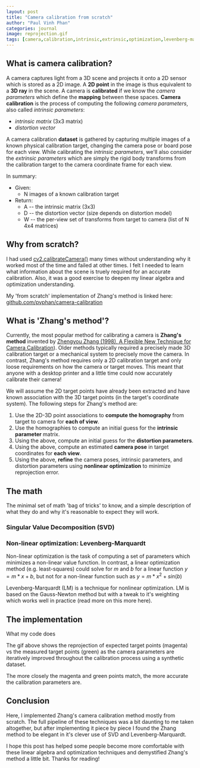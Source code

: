 ```yaml
---
layout: post
title: "Camera calibration from scratch"
author: "Paul Vinh Phan"
categories: journal
image: reprojection.gif
tags: [camera,calibration,intrinsic,extrinsic,optimization,levenberg-marquardt]
---
```



## What is camera calibration?

A camera captures light from a 3D scene and projects it onto a 2D sensor which is stored as a 2D image.
A **2D point** in the image is thus equivalent to a **3D ray** in the scene.
A camera is **calibrated** if we know the *camera parameters* which define the **mapping** between these spaces.
**Camera calibration** is the process of computing the following *camera parameters*, also called *intrinsic parameters*:
- *intrinsic matrix* (3x3 matrix)
- *distortion vector*

A camera calibration **dataset** is gathered by capturing multiple images of a known physical calibration target, changing the camera pose or board pose for each view.
While calibrating the *intrinsic parameters*, we'll also consider the *extrinsic parameters* which are simply the rigid body transforms from the calibration target to the camera coordinate frame for each view.

In summary:
- Given:
    - N images of a known calibration target
- Return:
    - A -- the intrinsic matrix (3x3)
    - D -- the distortion vector (size depends on distortion model)
    - W -- the per-view set of transforms from target to camera (list of N 4x4 matrices)


## Why from scratch?

I had used [cv2.calibrateCamera()](https://docs.opencv.org/4.x/d9/d0c/group__calib3d.html#ga3207604e4b1a1758aa66acb6ed5aa65d) many times without understanding why it worked most of the time and failed at other times.
I felt I needed to learn what information about the scene is truely required for an accurate calibration.
Also, it was a good exercise to deepen my linear algebra and optimization understanding.

My 'from scratch' implementation of Zhang's method is linked here: [github.com/pvphan/camera-calibration](https://github.com/pvphan/camera-calibration)


## What is 'Zhang's method'?

Currently, the most popular method for calibrating a camera is **Zhang's method** invented by [Zhengyou Zhang (1998), A Flexible New Technique for Camera Calibration](https://www.microsoft.com/en-us/research/wp-content/uploads/2016/02/tr98-71.pdf)).
Older methods typically required a precisely made 3D calibration target or a mechanical system to precisely move the camera.
In contrast, Zhang's method requires only a 2D calibration target and only loose requirements on how the camera or target moves.
This meant that anyone with a desktop printer and a little time could now accurately calibrate their camera!

We will assume the 2D target points have already been extracted and have known association with the 3D target points (in the target's coordinate system). The following steps for Zhang's method are:
1. Use the 2D-3D point associations to **compute the homography** from target to camera for **each of view**.
2. Use the homographies to compute an initial guess for the **intrinsic parameter** matrix.
3. Using the above, compute an initial guess for the **distortion parameters**.
4. Using the above, compute an estimated **camera pose** in target coordinates for **each view**.
5. Using the above, **refine** the camera poses, intrinsic parameters, and distortion parameters using **nonlinear optimization** to minimize reprojection error.


## The math
The minimal set of math 'bag of tricks' to know, and a simple description of what they do and why it's reasonable to expect they will work.


### Singular Value Decomposition (SVD)


### Non-linear optimization: Levenberg-Marquardt

Non-linear optimization is the task of computing a set of parameters which minimizes a non-linear value function.
In contrast, a linear optimization method (e.g. least-squares) could solve for $m$ and $b$ for a linear function $y = m*x + b$, but not for a non-linear function such as $y = m*x^2 + sin(b)$

Levenberg-Marquardt (LM) is a technique for nonlinear optimization.
LM is based on the Gauss-Newton method but with a tweak to it's weighting which works well in practice (read more on this more here).


## The implementation
What my code does

The gif above shows the reprojection of expected target points (magenta) vs the measured target points (green) as the camera parameters are iteratively improved throughout the calibration process using a synthetic dataset.

The more closely the magenta and green points match, the more accurate the calibration parameters are.


## Conclusion

Here, I implemented Zhang's camera calibration method mostly from scratch.
The full pipeline of these techniques was a bit daunting to me taken altogether, but after implementing it piece by piece I found the Zhang method to be elegant in it's clever use of SVD and Levenberg-Marquardt.

I hope this post has helped some people become more comfortable with these linear algebra and optimization techniques and demystified Zhang's method a little bit.
Thanks for reading!
